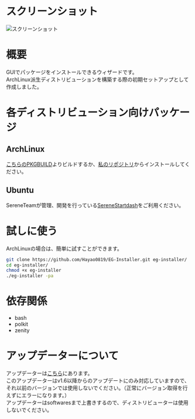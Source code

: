 # スクリーンショット
![スクリーンショット](https://raw.githubusercontent.com/Hayao0819/screenshots/master/eg-installer_2020-01-07_20-30-51.png)

# 概要
GUIでパッケージをインストールできるウィザードです。  
ArchLinux派生ディストリビューションを構築する際の初期セットアップとして作成しました。  

# 各ディストリビューション向けパッケージ
## ArchLinux
[こちらのPKGBUILD](https://github.com/Hayao0819/EG-Installer-PKGBUILD)よりビルドするか、[私のリポジトリ](https://github.com/Hayao0819/archlinux-repo)からインストールしてください。
## Ubuntu
SereneTeamが管理、開発を行っている[SereneStartdash](https://github.com/Hayao0819/serene-startdash)をご利用ください。

# 試しに使う
ArchLinuxの場合は、簡単に試すことができます。  

```bash
git clone https://github.com/Hayao0819/EG-Installer.git eg-installer/
cd eg-installer/
chmod +x eg-installer
./eg-installer -pa
```


# 依存関係
- bash
- polkit
- zenity

# アップデーターについて
アップデーターは[こちら](https://gist.github.com/Hayao0819/6135651937954048fd1cb3c31f6b64b5)にあります。  
このアップデーターはv1.6以降からのアップデートにのみ対応していますので、それ以前のバージョンでは使用しないでください。（正常にバージョン取得を行えずにエラーになります。）  
アップデーターはsoftwaresまで上書きするので、ディストリビューターは使用しないでください。
